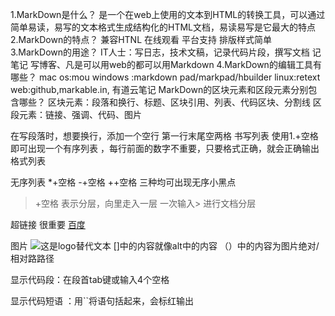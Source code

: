1.MarkDown是什么？
   是一个在web上使用的文本到HTML的转换工具，可以通过简单易读，易写的文本格式生成结构化的HTML文档，易读易写是它最大的特点
2.MarkDown的特点？
    兼容HTNL   在线观看  平台支持  排版样式简单
3.MarkDown的用途？
IT人士：写日志，技术文稿，记录代码片段，撰写文档
记笔记 写博客、凡是可以用web的都可以用Markdown
4.MarkDown的编辑工具有哪些？
mac os:mou
windows :markdown pad/markpad/hbuilder
linux:retext
web:github,markable.in, 有道云笔记
    MarkDown的区块元素和区段元素分别包含哪些？
区块元素：段落和换行、标题、区块引用、列表、代码区块、分割线
区段元素：链接、强调、代码、图片

在写段落时，想要换行，添加一个空行   第一行末尾空两格
书写列表 使用1.+空格 即可出现一个有序列表  ，每行前面的数字不重要，只要格式正确，就会正确输出格式列表
 
无序列表 *+空格  -+空格  ++空格 三种均可出现无序小黑点
 
 
>+空格  表示分层，向里走入一层  一次输入> 进行文档分层
 

超链接 很重要
[百度](https://www.baidu.com)

图片
![这是logo替代文本](http://www.edu2act.net/static/img/logo.png)
[]中的内容就像alt中的内容 （）中的内容为图片绝对/相对路路径
 
显示代码段：在段首tab键或输入4个空格
 
显示代码短语 ：用``将语句括起来，会标红输出
 
